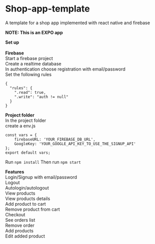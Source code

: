 # Shop-app-template
A template for a shop app implemented with react native and firebase

<b>NOTE: This is an EXPO app</b></br>

<b>Set up</b></br>
</br>
<b>Firebase</b></br>
Start a firebase project</br>
Create a realtime database</br>
In authentication choose registration with email/password</br>
Set the following rules
```
{
  "rules": {
    ".read": true,
    ".write": "auth != null"
  }
}
```

<b>Project folder</b></br>
In the project folder</br>
create a env.js
```
const vars = {
    firebaseURL: 'YOUR_FIREBASE_DB_URL',
    GoogleKey: 'YOUR_GOOGLE_API_KEY_TO_USE_THE_SIGNUP_API'
};
export default vars;
```
Run `npm install`
Then run `npm start`

<b>Features</b></br>
Login/Signup with email/password</br>
Logout</br>
Autologin/autologout</br>
View products</br>
View products details</br>
Add product to cart</br>
Remove product from cart</br>
Checkout</br>
See orders list</br>
Remove order</br>
Add products</br>
Edit added product</br>
